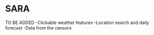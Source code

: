 # SARA

TO BE ADDED
-Clickable weather features
-Location search and daily forecast
-Data from the censors


